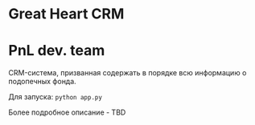 # Great Heart CRM

# PnL dev. team

CRM-система, призванная содержать в порядке всю информацию о подопечных фонда.

Для запуска: ```python app.py```

Более подробное описание - TBD
